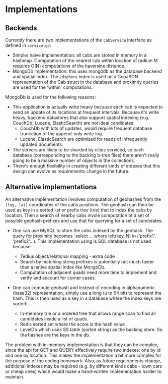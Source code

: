 
# Implementations

## Backends

Currently there are two implementations of the `CabService` interface as defined in `service.go`:

*  Simple/ naive implementation: all cabs are stored in memory in a hashmap. Computation of the
nearest cab within location of radium M requires O(N) computations of the haversine distance.
*  MongoDb implementation: this uses mongodb as the database backend and spatial index. The
`2dsphere` index is used on a GeoJSON representation of the Cab struct in the database and
proximity queries are used for the 'within' computations.

MongoDb is used for the following reasons:
*  This application is actually write heavy because each cab is expected to send an update of
its locations at frequent intervals.  Because it's write heavy, backend datastores that also support
spatial indexing (e.g. CouchDb, Lucene, ElasticSearch) are not ideal candidates:
    *  CouchDb with lots of updates, would require frequent database truncation of the append-only write log.
    *  Lucene, ElasticSearch are optimized for reads of infrequently updated documents.
* The servers are likely to be sharded by cities serviced, so each database (corresponding to the backing b-tree
files) there aren't really going to be a massive number of objects in the collections.
* There's enough flexibility in creating different kinds of indexes that this design can evolve as requirements
change in the future.


## Alternative implementations

An alternative implementation involves computation of geohashes from the `(lng, lat)` coordinates of the
cabs positions.  The geohash can then be used as key in a sorted list or prefix tree (trie) that to index
the cabs by location.  Then a search of nearby cabs invole computation of a set of possible geohash prefixes
and use that for querying for a set of candidates:

* One can use MySQL to store the cabs indexed by the geohash. The query for proximity becomes
`select ... where left(key, N) in ('prefix1', 'prefix2'...).  This implementation using is SQL database is
not used because
    * Tedius object/relational mapping - extra code
    * Search by matching string prefixes is potentially not much faster than a native spatial index like MongoDb.
    * Computation of adjacent quads need more time to implement and verify and account for corner cases.

* One can compute geohash and instead of encoding in alphanumeric (base32) representation, simply use a long (u
to 64 bit) to represent the hash.  This is then used as a key in a database where the index keys are sorted:
    * In-memory trie or a ordered tree that allows range scan to find all candidates inside a list of quads.
    * Redis sorted set where the score is the hash value
    * LevelDb which uses SS table (sorted string) as the backing store.  So the hashes are the keys in the db.

The problem with in-memory implementation is that they can be complex, since the api for GET and QUERY effectively
require *two* indexes: one by id and one by location.  This makes the implementation a bit more complex for the
purpose of the coding homework.  Also, as future requirements change, additional indexes may be required (e.g. by
different kinds cabs - town cars or cheap ones) which would make a hand-written implementation harder to maintain.
